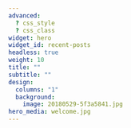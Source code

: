 ```yaml
---
advanced:
  ? css_style
  ? css_class
widget: hero
widget_id: recent-posts
headless: true
weight: 10
title: ""
subtitle: ""
design:
  columns: "1"
  background:
    image: 20180529-5f3a5841.jpg
hero_media: welcome.jpg
---
```

